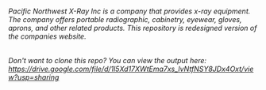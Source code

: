 ###### Pacific Northwest X-Ray Inc is a company that provides x-ray equipment. The company offers portable radiographic, cabinetry, eyewear, gloves, aprons, and other related products. This repository is redesigned version of the companies website. 
###### Don't want to clone this repo? You can view the output here: https://drive.google.com/file/d/1l5Xd17XWtEma7xs_lvNtfNSY8JDx4Oxt/view?usp=sharing